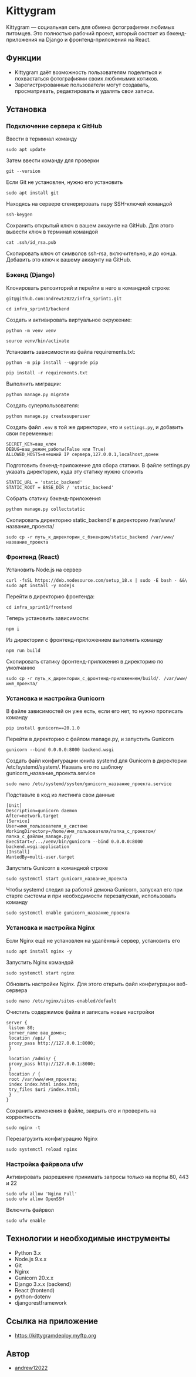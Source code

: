 # Kittygram

Kittygram — социальная сеть для обмена фотографиями любимых питомцев. Это полностью рабочий проект, который состоит из бэкенд-приложения на Django и фронтенд-приложения на React.

## Функции
- Kittygram даёт возможность пользователям поделиться и похвастаться фотографиями своих любимымих котиков.
- Зарегистрированные пользователи могут создавать, просматривать, редактировать и удалять свои записи.

## Установка

### Подключение сервера к GitHub

Ввести в терминал команду
```
sudo apt update
```

Затем ввести команду для проверки
```
git --version
```

Если Git не установлен, нужно его установить 
```
sudo apt install git
```

Находясь на сервере сгенерировать пару SSH-ключей командой 
```
ssh-keygen
```

Сохранить открытый ключ в вашем аккаунте на GitHub. Для этого вывести ключ в терминал командой 
```
cat .ssh/id_rsa.pub
```

Скопировать ключ от символов ssh-rsa, включительно, и до конца. Добавить это ключ к вашему аккаунту на GitHub.

### Бэкенд (Django)

Клонировать репозиторий и перейти в него в командной строке:

```
git@github.com:andrew12022/infra_sprint1.git
```

```
cd infra_sprint1/backend
```

Cоздать и активировать виртуальное окружение:

```
python -m venv venv
```

```
source venv/bin/activate
```

Установить зависимости из файла requirements.txt:

```
python -m pip install --upgrade pip
```

```
pip install -r requirements.txt
```

Выполнить миграции:

```
python manage.py migrate
```

Создать суперпользователя:

```
python manage.py createsuperuser
```

Создать файл `.env` в той же директории, что и `settings.py`, и добавить свои переменные:

```.env
SECRET_KEY=ваш_ключ
DEBUG=ваш_режим_работы(False или True)
ALLOWED_HOSTS=внешний IP сервера,127.0.0.1,localhost,домен
```

Подготовить бэкенд-приложение для сбора статики. В файле settings.py указать директорию, куда эту статику нужно сложить
```
STATIC_URL = 'static_backend'
STATIC_ROOT = BASE_DIR / 'static_backend'
```

Собрать статику бэкенд-приложения
```
python manage.py collectstatic
```

Скопировать директорию static_backend/ в директорию /var/www/название_проекта/
```
sudo cp -r путь_к_директории_с_бэкендом/static_backend /var/www/название_проекта
```

### Фронтенд (React)

Установить Node.js на сервер
```
curl -fsSL https://deb.nodesource.com/setup_18.x | sudo -E bash - &&\
sudo apt install -y nodejs
```

Перейти в директорию фронтенда:

```
cd infra_sprint1/frontend
```

Теперь установить зависимости:

```
npm i
```

Из директории с фронтенд-приложением выполнить команду
```
npm run build
```

Скопировать статику фронтенд-приложения в директорию по умолчанию
```
sudo cp -r путь_к_директории_с_фронтенд-приложением/build/. /var/www/имя_проекта/
```

### Установка и настройка Gunicorn

В файле зависимостей он уже есть, если его нет, то нужно прописать команду
```
pip install gunicorn==20.1.0
```

Перейти в директорию с файлом manage.py, и запустить Gunicorn
```
gunicorn --bind 0.0.0.0:8000 backend.wsgi
```

Создать файл конфигурации юнита systemd для Gunicorn в директории
/etc/systemd/system/. Назвать его по шаблону gunicorn_название_проекта.service
```
sudo nano /etc/systemd/system/gunicorn_название_проекта.service
```

Подставьте в код из листинга свои данные
```
[Unit]
Description=gunicorn daemon
After=network.target
[Service]
User=имя_пользователя_в_системе
WorkingDirectory=/home/имя_пользователя/папка_с_проектом/папка_с_файлом_manage.py/
ExecStart=/.../venv/bin/gunicorn --bind 0.0.0.0:8000 backend.wsgi:application
[Install]
WantedBy=multi-user.target
```

Запустить Gunicorn в командной строке
```
sudo systemctl start gunicorn_название_проекта
```

Чтобы systemd следил за работой демона Gunicorn, запускал его при старте системы
и при необходимости перезапускал, использовать команду
```
sudo systemctl enable gunicorn_название_проекта
```

### Установка и настройка Nginx

Если Nginx ещё не установлен на удалённый сервер, установить его
```
sudo apt install nginx -y
```

Запустить Nginx командой
```
sudo systemctl start nginx
```

Обновить настройки Nginx. Для этого открыть файл конфигурации веб-сервера
```
sudo nano /etc/nginx/sites-enabled/default
```

Очистить содержимое файла и записать новые настройки
```
server {
 listen 80;
 server_name ваш_домен;
 location /api/ {
 proxy_pass http://127.0.0.1:8000;
 }

 location /admin/ {
 proxy_pass http://127.0.0.1:8000;
 }
 location / {
 root /var/www/имя_проекта;
 index index.html index.htm;
 try_files $uri /index.html;
 }
}
```

Сохранить изменения в файле, закрыть его и проверить на корректность
```
sudo nginx -t
```

Перезагрузить конфигурацию Nginx
```
sudo systemctl reload nginx
```

### Настройка файрвола ufw
Активировать разрешение принимать запросы только на порты 80, 443 и 22
```
sudo ufw allow 'Nginx Full'
sudo ufw allow OpenSSH
```

Включить файрвол
```
sudo ufw enable
```

## Технологии и необходимые инструменты
- Python 3.x
- Node.js 9.x.x
- Git
- Nginx
- Gunicorn 20.x.x
- Django 3.x.x (backend)
- React (frontend)
- python-dotenv
- djangorestframework

## Ссылка на приложение
- https://kittygramdeploy.myftp.org

## Автор
- [andrew12022](https://github.com/andrew12022)
